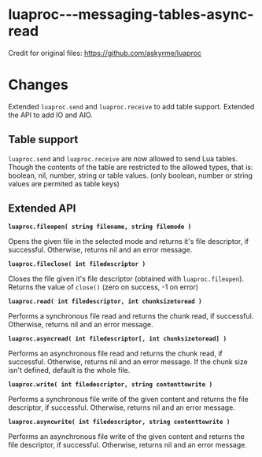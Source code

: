 # luaproc---messaging-tables-async-read

Credit for original files: https://github.com/askyrme/luaproc

# Changes

Extended `luaproc.send` and `luaproc.receive` to add table support.
Extended the API to add IO and AIO.

## Table support

`luaproc.send` and `luaproc.receive` are now allowed to send Lua tables.
Though the contents of the table are restricted to the allowed types, that is:
boolean, nil, number, string or table values.
(only boolean, number or string values are permited as table keys)

## Extended API

**`luaproc.fileopen( string filename, string filemode )`**

Opens the given file in the selected mode and returns it's file descriptor, if successful.
Otherwise, returns nil and an error message.

**`luaproc.fileclose( int filedescriptor )`**

Closes the file given it's file descriptor (obtained with `luaproc.fileopen`).
Returns the value of `close()` (zero on success, -1 on error)

**`luaproc.read( int filedescriptor, int chunksizetoread )`**

Performs a synchronous file read and returns the chunk read, if successful.
Otherwise, returns nil and an error message.

**`luaproc.asyncread( int filedescriptor[, int chunksizetoread] )`**

Performs an asynchronous file read and returns the chunk read, if successful.
Otherwise, returns nil and an error message. If the chunk size isn't defined, default is the whole file.

**`luaproc.write( int filedescriptor, string contenttowrite )`**

Performs a synchronous file write of the given content and returns the file descriptor, if successful.
Otherwise, returns nil and an error message.

**`luaproc.asyncwrite( int filedescriptor, string contenttowrite )`**

Performs an asynchronous file write of the given content and returns the file descriptor, if successful.
Otherwise, returns nil and an error message.
